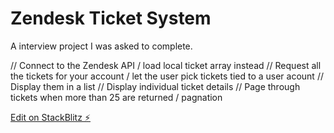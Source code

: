 # Zendesk Ticket System

A interview project I was asked to complete.

// 	Connect to the Zendesk API / load local ticket array instead
// 	Request all the tickets for your account / let the user pick tickets tied to a user acount
// 	Display them in a list
// 	Display individual ticket details
// 	Page through tickets when more than 25 are returned / pagnation


[Edit on StackBlitz ⚡️](https://stackblitz.com/edit/typescript-f8ta9x)
